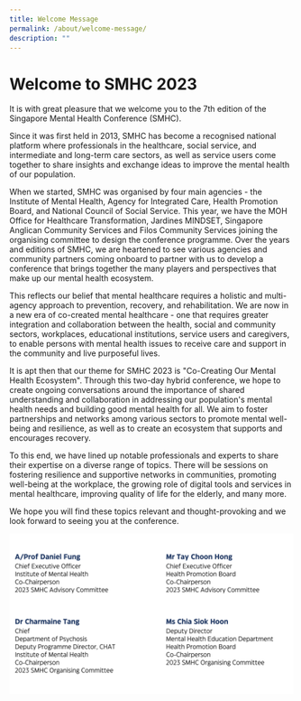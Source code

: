 ```yaml
---
title: Welcome Message
permalink: /about/welcome-message/
description: ""
---
```

# Welcome to SMHC 2023 

It is with great pleasure that we welcome you to the 7th edition of the Singapore Mental Health Conference (SMHC). 

Since it was first held in 2013, SMHC has become a recognised national platform where professionals in the healthcare, social service, and intermediate and long-term care sectors, as well as service users come together to share insights and exchange ideas to improve the mental health of our population. 

When we started, SMHC was organised by four main agencies - the Institute of Mental Health, Agency for Integrated Care, Health Promotion Board, and National Council of Social Service. This year, we have the MOH Office for Healthcare Transformation, Jardines MINDSET, Singapore Anglican Community Services and Filos Community Services joining the organising committee to design the conference programme. Over the years and editions of SMHC, we are heartened to see various agencies and community partners coming onboard to partner with us to develop a conference that brings together the many players and perspectives that make up our mental health ecosystem. 

This reflects our belief that mental healthcare requires a holistic and multi-agency approach to prevention, recovery, and rehabilitation. We are now in a new era of co-created mental healthcare - one that requires greater integration and collaboration between the health, social and community sectors, workplaces, educational institutions, service users and caregivers, to enable persons with mental health issues to receive care and support in the community and live purposeful lives.

It is apt then that our theme for SMHC 2023 is "Co-Creating Our Mental Health Ecosystem". Through this two-day hybrid conference, we hope to create ongoing conversations around the importance of shared understanding and collaboration in addressing our population's mental health needs and building good mental health for all. We aim to foster partnerships and networks among various sectors to promote mental well-being and resilience, as well as to create an ecosystem that supports and encourages recovery.

To this end, we have lined up notable professionals and experts to share their expertise on a diverse range of topics. There will be sessions on fostering resilience and supportive networks in communities, promoting well-being at the workplace, the growing role of digital tools and services in mental healthcare, improving quality of life for the elderly, and many more.

We hope you will find these topics relevant and thought-provoking and we look forward to seeing you at the conference.

![](/images/cochair-welcmsg.png)